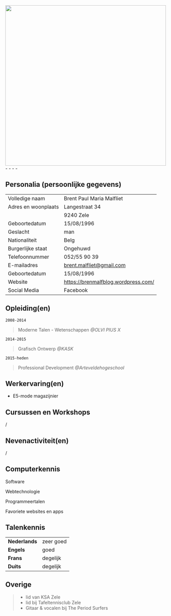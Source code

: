 <img src="https://scontent-bru2-1.xx.fbcdn.net/v/t1.0-9/11817209_1162930217054340_8596177917369584767_n.jpg?oh=8d990fe98e37cc55daa3bd2d15292876&oe=587B3C8D" width="500px">
- - - - 

Personalia (persoonlijke gegevens)
---
|                     |                                     |
| ------------------- | ----------------------------------- |
| Volledige naam      | Brent Paul Maria Malfliet           |
| Adres en woonplaats | Langestraat 34                      |
|                     | 9240 Zele                           |
| Geboortedatum       | 15/08/1996                          |
| Geslacht            | man                                 |
| Nationaliteit       | Belg                                |
| Burgerlijke staat   | Ongehuwd                            |
| Telefoonnummer      | 052/55 90 39                        |
| E-mailadres         | brent.malfliet@gmail.com            |
| Geboortedatum       | 15/08/1996                          |
| Website             | https://brenmalfblog.wordpress.com/ |
| Social Media        | Facebook                            |

Opleiding(en)
---
```
2008-2014
```

> Moderne Talen - Wetenschappen  *@OLVI PIUS X*

```
2014-2015
```

> Grafisch Ontwerp _@KASK_

```
2015-heden
```

> Professional Development _@Arteveldehogeschool_


Werkervaring(en)
---
* E5-mode magazijnier 

Cursussen en Workshops
---
/

Nevenactiviteit(en)
---
/

Computerkennis
---
Software

Webtechnologie

Programmeertalen

Favoriete websites en apps

Talenkennis
---
|                |           |
| -------------- | --------- |
| **Nederlands** | zeer goed |
| **Engels**     | goed      |
| **Frans**      | degelijk  |
| **Duits**      | degelijk  |


Overige
---
> * lid van KSA Zele
> * lid bij Tafeltennisclub Zele
> * Gitaar & vocalen bij The Period Surfers




